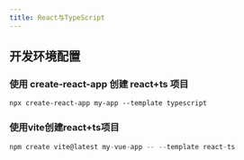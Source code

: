 ```yaml
---
title: React与TypeScript
---
```


## 开发环境配置

### 使用 create-react-app 创建 react+ts 项目

```shell
npx create-react-app my-app --template typescript
```

### 使用vite创建react+ts项目

```js
npm create vite@latest my-vue-app -- --template react-ts
```

